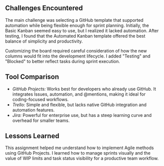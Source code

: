 ## Challenges Encountered

The main challenge was selecting a GitHub template that supported automation while being flexible enough for sprint planning. Initially, the Basic Kanban seemed easy to use, but I realized it lacked automation. After testing, I found that the Automated Kanban template offered the best balance of simplicity and productivity.

Customizing the board required careful consideration of how the new columns would fit into the development lifecycle. I added "Testing" and "Blocked" to better reflect tasks during sprint execution.

## Tool Comparison

- *GitHub Projects:* Works best for developers who already use GitHub. It integrates Issues, automation, and @mentions, making it ideal for coding-focused workflows.
- *Trello:* Simple and flexible, but lacks native GitHub integration and automation features.
- *Jira:* Powerful for enterprise use, but has a steep learning curve and overhead for smaller teams.

## Lessons Learned

This assignment helped me understand how to implement Agile methods using GitHub Projects. I learned how to manage sprints visually and the value of WIP limits and task status visibility for a productive team workflow.

